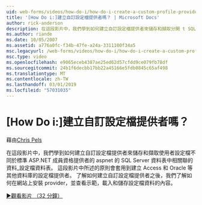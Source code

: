 ```yaml
---
uid: web-forms/videos/how-do-i/how-do-i-create-a-custom-profile-provider
title: '[How Do i:]建立自訂設定檔提供者嗎？ | Microsoft Docs'
author: rick-anderson
description: 在這段影片中，我們學到如何建立自訂設定檔提供者來儲存和擷取分開 t SQL Server 資料表中的使用者設定檔相關聯的資料...
ms.author: riande
ms.date: 10/05/2007
ms.assetid: a776a0fc-f34b-47fe-a24a-3311100f34a5
msc.legacyurl: /web-forms/videos/how-do-i/how-do-i-create-a-custom-profile-provider
msc.type: video
ms.openlocfilehash: e9065eceb4387ae25ed62d57cfdd9ce079fb78df
ms.sourcegitcommit: 24b1f6decbb17bb22a45166e5fdb0845c65af498
ms.translationtype: MT
ms.contentlocale: zh-TW
ms.lasthandoff: 03/01/2019
ms.locfileid: "57031035"
---
```

<a name="how-do-i-create-a-custom-profile-provider"></a>[How Do i:]建立自訂設定檔提供者嗎？
====================
藉由[Chris Pels](https://twitter.com/chrispels)

在這段影片中，我們學到如何建立自訂設定檔提供者來儲存和擷取使用者設定檔不同於標準 ASP.NET 成員資格提供者的 aspnet 的 SQL Server 資料表中相關聯的資料\_設定檔資料表。 這段影片中所述的原則會套用到建立 Access 和 Oracle 等其他資料庫的設定檔提供者。 了解如何建立自訂設定檔提供者之後，我們了解如何在網站上安裝 provider，並查看示範，載入和儲存設定檔資料的內容。

[&#9654;觀看影片 （32 分鐘）](https://channel9.msdn.com/Blogs/ASP-NET-Site-Videos/how-do-i-create-a-custom-profile-provider)

